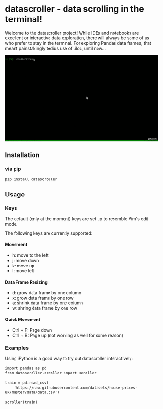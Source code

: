 datascroller - data scrolling in the terminal!
==============================================================================

Welcome to the datascroller project! While IDEs and notebooks are excellent
or interactive data exploration, there will always be some of us who prefer
to stay in the terminal. For exploring Pandas data frames, that meant
painstakingly tedius use of .iloc, until now...

![](resources/demo.gif)

## Installation
### via pip
```
pip install datascroller
```

## Usage
### Keys
The default (only at the moment) keys are set up to resemble Vim's edit mode.

The following keys are currently supported:
#### Movement
  - h: move to the left
  - j: move down
  - k: move up
  - l: move left 
#### Data Frame Resizing
  - d: grow data frame by one column
  - x: grow data frame by one row
  - a: shrink data frame by one column
  - w: shring data frame by one row
#### Quick Movement
  - Ctrl + F: Page down
  - Ctrl + B: Page up (not working as well for some reason)

### Examples
Using iPython is a good way to try out datascroller interactively:
```
import pandas as pd
from datascroller.scroller import scroller

train = pd.read_csv(
    'https://raw.githubusercontent.com/datasets/house-prices-uk/master/data/data.csv')

scroller(train)
```
